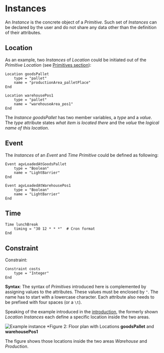 # Instances

An *Instance* is the concrete object of a *Primitive*. Such set of *Instances* can be declared by the user and do not share any data other than the definition of their attributes.

## Location

As an example, two *Instances* of *Location* could be initiated out of the *Primitive* *Location* (see [Primitives section](#Primitives)):

```text
Location goodsPallet
    type = "pallet"
    name = "productionArea_palletPlace"
End

Location warehousePos1
    type = "pallet"
    name = "warehouseArea_pos1"
End
```

The *Instance* *goodsPallet* has two member variables, a *type* and a *value*. The *type* attribute states *what item is located there* and the *value* the *logical name of this location*.


## Event

The *Instances* of an *Event* and *Time* *Primitive* could be defined as following:

```text
Event agvLoadedAtGoodsPallet
    type = "Boolean"
    name = "LightBarrier"
End

Event agvLoadedAtWarehousePos1
    type = "Boolean"
    name = "LightBarrier"
End
```

## Time

```text
Time lunchBreak
    timing = "30 12 * * *"  # Cron format
End
```

## Constraint

Constraint:

```text
Constraint costs
    type = "Integer"
End
```
**Syntax**: The syntax of *Primitives* introduced here is complemented by assigning values to the attributes. These values must be enclosed by `"`. The name has to start with a lowercase character. Each attribute also needs to be prefixed with four spaces (or a `\t`).

Speaking of the example introduced in the [introduction](#Logistic-Task-Language), the formerly shown *Location* *Instances* each define a specific location inside the two areas.

![Example instance](/img/instances.png)
*Figure 2: Floor plan with Locations **goodsPallet** and **warehousePos1**

The figure shows those locations inside the two areas *Warehouse* and *Production*.